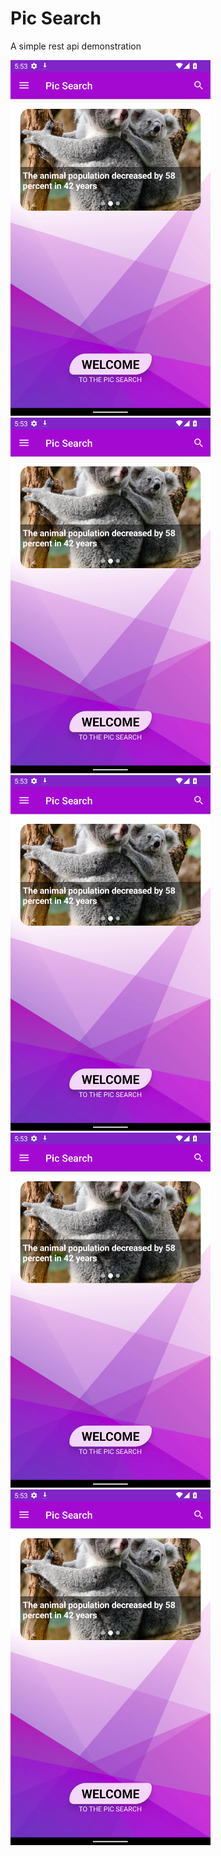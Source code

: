 # Pic Search
A simple rest api demonstration

<img src="Extra/main.png" width="320" title="hover text">  
<img src="Extra/main.png" width="320" title="hover text"> 
<img src="Extra/main.png" width="320" title="hover text">  
<img src="Extra/main.png" width="320" title="hover text"> 
<img src="Extra/main.png" width="320" title="hover text">

